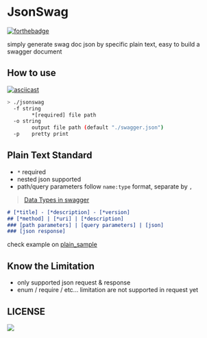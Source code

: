 # JsonSwag

[![forthebadge](https://forthebadge.com/images/badges/made-with-go.svg)](https://forthebadge.com)

simply generate swag doc json by specific plain text, easy to build a swagger document

## How to use

[![asciicast](https://asciinema.org/a/lrb9iXEtYy4UfgHqVzIAhfHHR.svg)](https://asciinema.org/a/lrb9iXEtYy4UfgHqVzIAhfHHR)

```bash
> ./jsonswag 
  -f string
        *[required] file path
  -o string
        output file path (default "./swagger.json")
  -p    pretty print
```

## Plain Text Standard

- `*` required
- nested json supported
- path/query parameters follow `name:type` format, separate by `,` 

> [Data Types in swagger](https://swagger.io/specification/#dataTypes)

```md
# [*title] - [*description] - [*version]
## [*method] | [*uri] | [*description]
### [path parameters] | [query parameters] | [json]
### [json response]
```

check example on [plain_sample](plain_sample)

## Know the Limitation

- only supported json request & response
- enum / require / etc... limitation are not supported in request yet

## LICENSE

[![](http://www.wtfpl.net/wp-content/uploads/2012/12/wtfpl-badge-4.png)](http://www.wtfpl.net/)